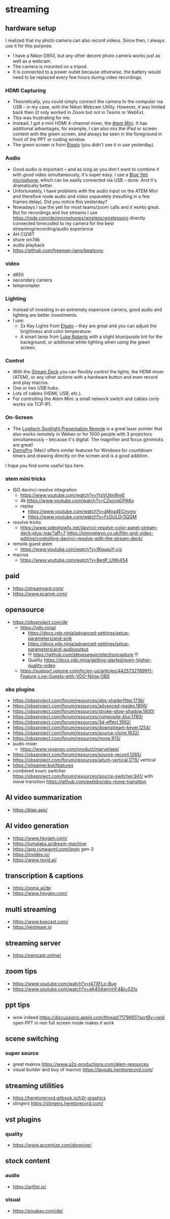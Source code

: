 # streaming

## hardware setup


I realized that my photo camera can also record videos. Since then, I always use it for this purpose.

- I have a Nikon D850, but any other decent photo camera works just as well as a webcam.
- The camera is mounted on a tripod.
- It is connected to a power outlet because otherwise, the battery would need to be replaced every few hours during video recordings.

### HDMI Capturing

- Theoretically, you could simply connect the camera to the computer via USB – in my case, with the Nikon Webcam Utility. However, it was limited back then (it only worked in Zoom but not in Teams or WebEx).
- This was frustrating for me.
- Instead, I got a mini HDMI 4-channel mixer, the [Atem Mini](https://www.blackmagicdesign.com/at/products/atemmini). It has additional advantages, for example, I can also mix the iPad or screen content with the green screen, and always be seen in the foreground in front of the PPT or coding window.
- The green screen is from [Elgato](https://www.elgato.com/de/green-screen) (you didn't see it in use yesterday).

### Audio

- Good audio is important – and as long as you don't want to combine it with good video simultaneously, it's super easy. I use a [Blue Yeti microphone](https://www.bluemic.com/de-de/products/yeti/), which can be easily connected via USB – done. And it's dramatically better.
- Unfortunately, I have problems with the audio input on the ATEM Mini and therefore route audio and video separately (resulting in a few frames delay). Did you notice this yesterday?
- Nowadays I sue the yeti for most teams/zoom calls and it works great. But for recordings and live streams I use https://rode.com/de/microphones/wireless/wirelesspro directly connected timecoded to my camera for the best streaming/recording/audio experience
- AH CQ18T
- shure sm7db
- audio playback
 - https://github.com/freeman-jiang/beatsync

### video

- d850
- secondary camera
- teleprompter

### Lighting

- Instead of investing in an extremely expensive camera, good audio and lighting are better investments.
- I use:
  - 2x Key Lights from [Elgato](https://www.elgato.com/de/key-light) – they are great and you can adjust the brightness and color temperature.
  - A smart lamp from [Luke Roberts](https://www.luke-roberts.com/products/smart-lamp-model-f-white?ls=de) with a slight blue/purple tint for the background, or additional white lighting when using the green screen.

### Control

- With the [Stream Deck](https://www.elgato.com/de/stream-deck-mk2) you can flexibly control the lights, the HDMI mixer (ATEM), or any other actions with a hardware button and even record and play macros.
- One or two USB hubs.
- Lots of cables (HDMI, USB, etc.).
- For controlling the Atem Mini: a small network switch and cables (only works via TCP-IP).

### On-Screen

- The [Logitech Spotlight Presentation Remote](https://www.logitech.com/de-at/products/presenters/spotlight-presentation-remote.910-004862.html?crid=11) is a great laser pointer that also works remotely in Webex or for 1000 people with 3 projectors simultaneously – because it's digital. The magnifier and focus gimmicks are great!
- [DemoPro](http://www.demoproapp.com/) (Mac) offers similar features for Windows for countdown timers and drawing directly on the screen and is a good addition.

I hope you find some useful tips here.


### atem mini tricks

- ISO davinci resolve integration
  - https://www.youtube.com/watch?v=YtsVUtm9jmE
  - 4k https://www.youtube.com/watch?v=CZpcvqOPAKo
  - replay
    - https://www.youtube.com/watch?v=aMxg4ECnyms
    - https://www.youtube.com/watch?v=FcDULDr3QQM
- resolve tricks
  - https://www.sideshowfx.net/davinci-resolve-color-panel-stream-deck-plus-mac?aff=7 https://jonnyelwyn.co.uk/film-and-video-editing/controlling-davinci-resolve-with-the-stream-deck/
- remote guest atem
  - https://www.youtube.com/watch?v=fKpusuY-cjs
- macros
  - https://www.youtube.com/watch?v=BegP_UWs454

## paid
- https://streamyard.com/
- https://www.ecamm.com/

## opensource
- https://obsproject.com/de
  - https://vdo.ninja/
    - https://docs.vdo.ninja/advanced-settings/setup-parameters/and-sink
    - https://docs.vdo.ninja/advanced-settings/setup-parameters/and-audiooutput
    - !!! https://github.com/steveseguin/electroncapture !!!
    - Quality https://docs.vdo.ninja/getting-started/even-higher-quality-video
  - https://support.volume.com/hc/en-us/articles/4425732789911-Feature-Live-Guests-with-VDO-Ninja-OBS

### obs plugins

- https://obsproject.com/forum/resources/obs-shaderfilter.1736/
- https://obsproject.com/forum/resources/advanced-masks.1856/
- https://obsproject.com/forum/resources/stroke-glow-shadow.1800/
- https://obsproject.com/forum/resources/composite-blur.1780/
- https://obsproject.com/forum/resources/3d-effect.1692/
- https://obsproject.com/forum/resources/downstream-keyer.1254/
- https://obsproject.com/forum/resources/source-clone.1632/
- https://obsproject.com/forum/resources/move.913/
- audio mixer
  - https://www.voxengo.com/product/marvelgeq/
- https://obsproject.com/forum/resources/source-record.1285/
- https://obsproject.com/forum/resources/aitum-vertical.1715/ vertical
- https://streamer.bot/features
- combined sourc switcher https://obsproject.com/forum/resources/source-switcher.941/ with move transition https://github.com/exeldro/obs-move-transition

## AI video summarization

- https://klap.app/

## AI video generation

- https://www.heygen.com/
- https://lumalabs.ai/dream-machine
- https://app.runwayml.com/login gen-3
- https://invideo.io/
- https://www.revid.ai/

## transcription & captions

- https://sonix.ai/de
- https://www.heygen.com/

## multi streaming

- https://www.boxcast.com/
- https://restream.io

## streaming server

- https://owncast.online/


## zoom tips

- https://www.youtube.com/watch?v=I473FLo-Bug
- https://www.youtube.com/watch?v=aK4S4wrmhF4&t=531s

## ppt tips

- wow indeed https://discussions.apple.com/thread/7179965?sortBy=rank open PPT in non full screen mode makes it work

## scene switching

### super source

- great makros https://www.a2z-productions.com/atem-resources
- visual builder and buy of macros https://layouts.heretorecord.com/

## streaming utilities

- https://heretorecord.gitbook.io/h2r-graphics
- stingers https://stingers.heretorecord.com/


## vst plugins

### quality

- https://www.accentize.com/dxrevive/

## stock content

### audio

- https://artlist.io/

### visual

- https://pixabay.com/de/
